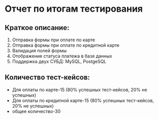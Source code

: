 # Отчет по итогам тестирования

## Краткое описание:

1. Отправка формы при оплате по карте
2. Отправка формы при оплате по кредитной карте
3. Валидация полей формы
4. Отображение статуса платежа в базе данных
5. Поддержка двух СУБД: MySQL, PostgeSQL

## Количество тест-кейсов:

+ Для оплаты по карте-15 (80% успешных тест-кейсов, 20% не успешных)
+ Для оплаты по кредитной карте-15 (80% успешных тест-кейсов, 20% не успешных)
+ общее количество-30


